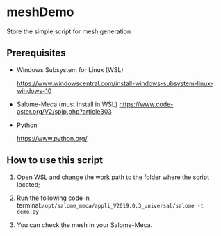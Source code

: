 # meshDemo

Store the simple script for mesh generation

## Prerequisites

- Windows Subsystem for Linux (WSL)

  https://www.windowscentral.com/install-windows-subsystem-linux-windows-10

- Salome-Meca (must install in WSL)
  https://www.code-aster.org/V2/spip.php?article303

- Python

  https://www.python.org/

## How to use this script

1. Open WSL and change the work path to the folder where the script located;

2. Run the following code in terminal:```/opt/salome_meca/appli_V2019.0.3_universal/salome -t demo.py ```

3. You can check the mesh in your Salome-Meca.

   

